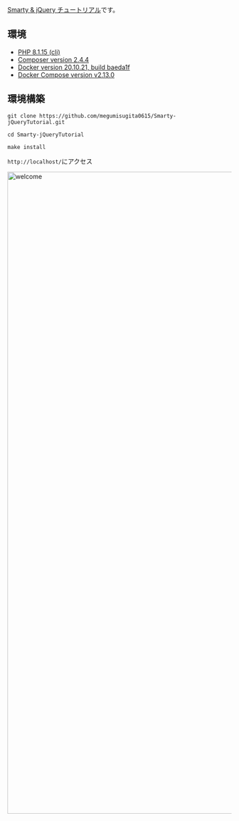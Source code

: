 [Smarty & jQuery チュートリアル](https://github.com/megumisugita0615/Smarty-jQueryTutorial)です。

## 環境

- [PHP 8.1.15 (cli)](https://www.php.net/ChangeLog-8.php)
- [Composer version 2.4.4](https://getcomposer.org/changelog/2.4.4)
- [Docker version 20.10.21, build baeda1f](https://docs.docker.com/engine/release-notes/20.10/)
- [Docker Compose version v2.13.0](https://docs.docker.com/compose/release-notes/)

## 環境構築

```
git clone https://github.com/megumisugita0615/Smarty-jQueryTutorial.git
```

```
cd Smarty-jQueryTutorial
```


```
make install
```

`http://localhost/`にアクセス

<img width="1440" alt="welcome" src="https://user-images.githubusercontent.com/106021148/221112859-6afef425-f679-4193-961b-d37c70a59c3f.png">
